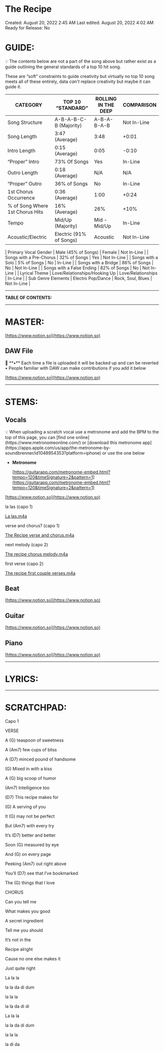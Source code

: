 # The Recipe

Created: August 20, 2022 2:45 AM
Last edited: August 20, 2022 4:02 AM
Ready for Release: No

# **GUIDE:**

<aside>
💡 The contents below are not a part of the song above but rather exist as a guide outlining the general standards of a top 10 hit song.

These are “soft” constraints to guide creativity but virtually no top 10 song meets all of these entirely, data *can’t* replace creativity but maybe it can guide it.

</aside>

| CATEGORY | TOP 10 “STANDARD” | ROLLING IN THE DEEP | COMPARISON |
| --- | --- | --- | --- |
| Song Structure | A-B-A-B-C-B (Majority) | A-B-A-B-A-B | Not In-Line |
| Song Length | 3:47 (Average) | 3:48 | +0:01 |
| Intro Length | 0:15 (Average) | 0:05 | -0:10 |
| “Proper” Intro | 73% Of Songs | Yes | In-Line |
| Outro Length | 0:18 (Average) | N/A | N/A |
| “Proper” Outro | 36% of Songs | No | In-Line |
| 1st Chorus Occurrence | 0:36 (Average) | 1:00 | +0:24 |
| % of Song Where 1st Chorus Hits | 16% (Average) | 26% | +10% |
| Tempo | Mid/Up (Majority) | Mid - Mid/Up | In-Line |
| Acoustic/Electric | Electric (91% of Songs) | Acoustic | Not In-Line |

| Primary Vocal Gender | Male (45% of Songs) | Female | Not In-Line |
| Songs with a Pre-Chorus | 32% of Songs | Yes | Not In-Line |
| Songs with a Solo | 5% of Songs | No | In-Line |
| Songs with a Bridge | 86% of Songs | No | Not In-Line |
| Songs with a False Ending | 82% of Songs | No | Not In-Line |
| Lyrical Theme | Love/Relationships/Hooking Up | Love/Relationships | In-Line |
| Sub Genre Elements | Electro Pop/Dance | Rock, Soul, Blues | Not In-Line |

---

**TABLE OF CONTENTS:**

---

# MASTER:

[https://www.notion.so](https://www.notion.so)

## **DAW File**

<aside>
💾 **•** Each time a file is uploaded it will be backed up and can be reverted
• People familiar with DAW can make contributions if you add it below

</aside>

[https://www.notion.so](https://www.notion.so)

---

# STEMS:

## Vocals

<aside>
💡 When uploading a scratch vocal use a metronome and add the BPM to the top of this page, you can [find one online](https://www.metronomeonline.com/) or [download this metronome app](https://apps.apple.com/us/app/the-metronome-by-soundbrenner/id1048954353?platform=iphone) or use the one below

- **Metronome**
    
    [https://guitarapp.com/metronome-embed.html?tempo=120&timeSignature=2&pattern=1](https://guitarapp.com/metronome-embed.html?tempo=120&timeSignature=2&pattern=1)
    
</aside>

[https://www.notion.so](https://www.notion.so)

la las (capo 1)

[La las.m4a](The%20Recipe%202539b3dc8938467eab8fc86cf1d5b252/La_las.m4a)

verse and chorus? (capo 1)

[The Recipe verse and chorus.m4a](The%20Recipe%202539b3dc8938467eab8fc86cf1d5b252/The_Recipe_verse_and_chorus.m4a)

next melody (capo 2)

[The recipe chorus melody.m4a](The%20Recipe%202539b3dc8938467eab8fc86cf1d5b252/The_recipe_chorus_melody.m4a)

first verse (capo 2)

[The recipe first couple verses.m4a](The%20Recipe%202539b3dc8938467eab8fc86cf1d5b252/The_recipe_first_couple_verses.m4a)

## Beat

[https://www.notion.so](https://www.notion.so)

## Guitar

[https://www.notion.so](https://www.notion.so)

## Piano

[https://www.notion.so](https://www.notion.so)

---

# LYRICS:

---

# **SCRATCHPAD:**

Capo 1

VERSE 

A (G) teaspoon of sweetness

A (Am7) few cups of bliss

A (D7) minced pound of handsome

(G) Mixed in with a kiss

A (G) big scoop of humor

(Am7) Intelligence too

(D7) This recipe makes for

(G) A serving of you

It (G) may not be perfect

But (Am7) with every try 

It’s (D7) better and better

Soon (G) measured by eye

And (G) on every page

Peeking (Am7) out right above 

You’ll (D7) see that I’ve bookmarked

The (G) things that I love

CHORUS 

Can you tell me 

What makes you good

A secret ingredient 

Tell me you should

It’s not in the 

Recipe alright

Cause no one else makes it

Just quite right

La la la

la la da di dum

la la la 

la la da di di 

La la la

la la da di dum

la la la 

la di da